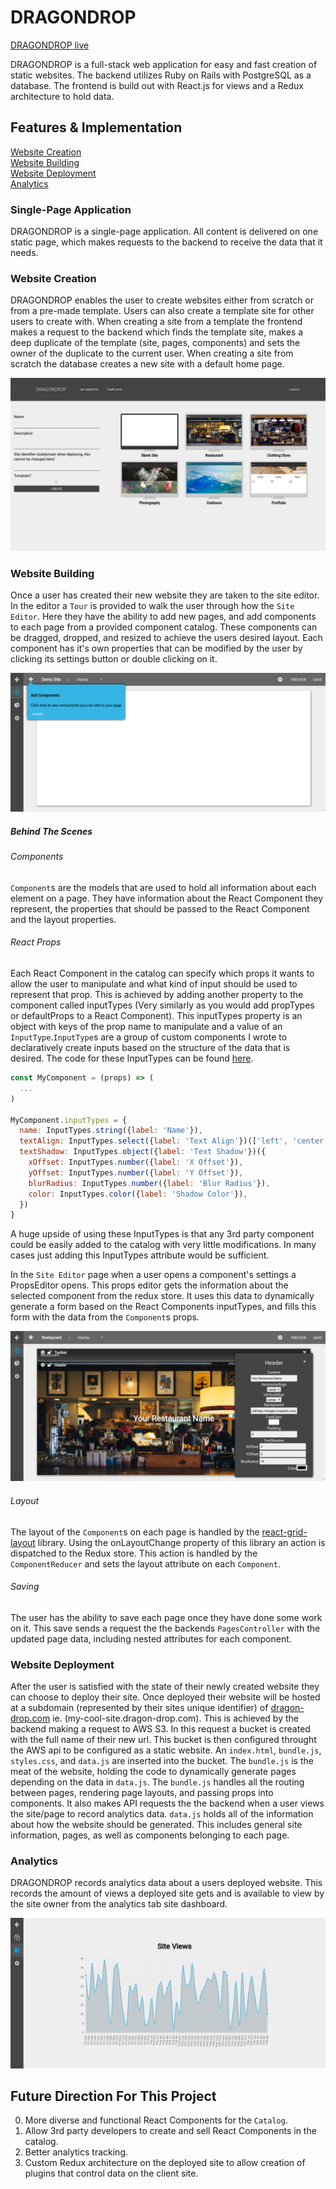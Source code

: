 # DRAGONDROP
[DRAGONDROP live](http://www.dragon-drop.com)

DRAGONDROP is a full-stack web application for easy and fast creation of static websites. The backend utilizes Ruby on Rails with PostgreSQL as a database. The frontend is build out with React.js for views and a Redux architecture to hold data.

## Features & Implementation
[Website Creation](#website-creation)</br>
[Website Building](#website-building)</br>
[Website Deployment](#website-deployment)</br>
[Analytics](#analytics)
### Single-Page Application
DRAGONDROP is a single-page application. All content is delivered on one static page, which makes requests to the backend to receive the data that it needs.

### Website Creation
DRAGONDROP enables the user to create websites either from scratch or from a pre-made template. Users can also create a template site for other users to create with. When creating a site from a template the frontend makes a request to the backend which finds the template site, makes a deep duplicate of the template (site, pages, components) and sets the owner of the duplicate to the current user. When creating a site from scratch the database creates a new site with a default home page.

![Site Creation Screenshot](docs/screenshots/site_creation.png)


### Website Building

Once a user has created their new website they are taken to the site editor. In the editor a `Tour` is provided to walk the user through how the `Site Editor`. Here they have the ability to add new pages, and add components to each page from a provided component catalog. These components can be dragged, dropped, and resized to achieve the users desired layout. Each component has it's own properties that can be modified by the user by clicking its settings button or double clicking on it.

![Component Catalog](docs/screenshots/tour.png)

##### Behind The Scenes
###### Components
`Component`s are the models that are used to hold all information about each element on a page. They have information about the React Component they represent, the properties that should be passed to the React Component and the layout properties.

###### React Props
Each React Component in the catalog can specify which props it wants to allow the user to manipulate and what kind of input should be used to represent that prop. This is achieved by adding another property to the component called inputTypes (Very similarly as you would add propTypes or defaultProps to a React Component). This inputTypes property is an object with keys of the prop name to manipulate and a value of an `InputType`.`InputType`s are a group of custom components I wrote to declaratively create inputs based on the structure of the data that is desired. The code for these InputTypes can be found [here](https://github.com/gregchamberlain/react-declarative-forms).

```js
const MyComponent = (props) => (
  ...
)

MyComponent.inputTypes = {
  name: InputTypes.string({label: 'Name'}),
  textAlign: InputTypes.select({label: 'Text Align'})(['left', 'center', 'right']),
  textShadow: InputTypes.object({label: 'Text Shadow'})({
    xOffset: InputTypes.number({label: 'X Offset'}),
    yOffset: InputTypes.number({label: 'Y Offset'}),
    blurRadius: InputTypes.number({label: 'Blur Radius'}),
    color: InputTypes.color({label: 'Shadow Color'}),
  })
}
```

A huge upside of using these InputTypes is that any 3rd party component could be easily added to the catalog with very little modifications. In many cases just adding this InputTypes attribute would be sufficient.

In the `Site Editor` page when a user opens a component's settings a PropsEditor opens. This props editor gets the information about the selected component from the redux store. It uses this data to dynamically generate a form based on the React Components inputTypes, and fills this form with the data from the `Component`s props.

![Props Editor](docs/screenshots/props_editor.png)

###### Layout
The layout of the `Component`s on each page is handled by the [react-grid-layout](https://github.com/STRML/react-grid-layout) library. Using the onLayoutChange property of this library an action is dispatched to the Redux store. This action is handled by the `ComponentReducer` and sets the layout attribute on each `Component`.

###### Saving
The user has the ability to save each page once they have done some work on it. This save sends a request the the backends `PagesController` with the updated page data, including nested attributes for each component.

### Website Deployment
After the user is satisfied with the state of their newly created website they can choose to deploy their site. Once deployed their website will be hosted at a subdomain (represented by their sites unique identifier) of [dragon-drop.com](www.dragon-drop.com) ie. (my-cool-site.dragon-drop.com). This is achieved by the backend making a request to AWS S3. In this request a bucket is created with the full name of their new url. This bucket is then configured throught the AWS api to be configured as a static website. An `index.html`, `bundle.js`, `styles.css`, and `data.js` are inserted into the bucket. The `bundle.js` is the meat of the website, holding the code to dynamically generate pages depending on the data in `data.js`. The `bundle.js` handles all the routing between pages, rendering page layouts, and passing props into components. It also makes API requests the the backend when a user views the site/page to record analytics data. `data.js` holds all of the information about how the website should be generated. This includes general site information, pages, as well as components belonging to each page.

### Analytics

DRAGONDROP records analytics data about a users deployed website. This records the amount of views a deployed site gets and is available to view by the site owner from the analytics tab site dashboard.

![Analytics Page](docs/screenshots/analytics.png)


## Future Direction For This Project
0. More diverse and functional React Components for the `Catalog`.
0. Allow 3rd party developers to create and sell React Components in the catalog.
0. Better analytics tracking.
0. Custom Redux architecture on the deployed site to allow creation of plugins that control data on the client site.
